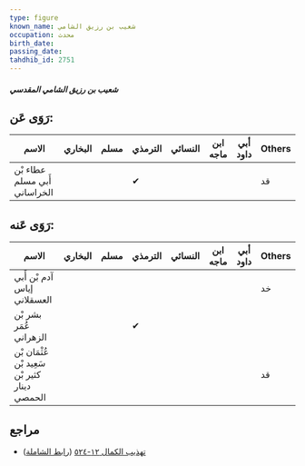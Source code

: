 ```yaml
---
type: figure
known_name: شعيب بن رزيق الشامي
occupation: محدث
birth_date:
passing_date:
tahdhib_id: 2751
---
```

##### شعيب بن رزيق الشامي المقدسي

## رَوَى عَن:
| الاسم                        | البخاري | مسلم | الترمذي | النسائي | ابن ماجه | أبي داود | Others |
| ---------------------------- | ------- | ---- | ------- | ------- | -------- | -------- | ------ |
| عطاء بْن أَبي مسلم الخراساني |         |      | ✔       |         |          |          | قد     |
## رَوَى عَنه:
| الاسم                                         | البخاري | مسلم | الترمذي | النسائي | ابن ماجه | أبي داود | Others |
| --------------------------------------------- | ------- | ---- | ------- | ------- | -------- | -------- | ------ |
| آدم بْن أَبي إياس العسقلاني                   |         |      |         |         |          |          | خد     |
| بشر بْن عُمَر الزهراني                        |         |      | ✔       |         |          |          |        |
| عُثْمَان بْن سَعِيد بْن كثير بْن دينار الحمصي |         |      |         |         |          |          | قد     |
## مراجع
- [تهذيب الكمال ١٢-٥٢٤](obsidian://open?vault=Tahdhib-al-Kamal&file=Figures/٢٧٥١-شعيب%20بن%20رزيق%20الشامي%20المقدسي) ([رابط الشاملة](https://shamela.ws/book/3722/6297))